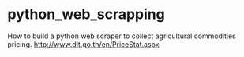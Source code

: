 # python_web_scrapping
How to build a python web scraper to collect agricultural commodities pricing.
http://www.dit.go.th/en/PriceStat.aspx
